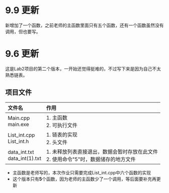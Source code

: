 # 9.9 更新
新增加了一个函数，之前老师的主函数里面只有五个函数，还有一个函数虽然没有调用，但也要写。

# 9.6 更新
这是Lab2项目的第二个版本，一开始还觉得挺难的，不过写下来是因为自己不太熟悉链表。
## 项目文件
|文件名|作用|
|:-|:-|
|Main.cpp<br>main.exe|1. 主函数<br>2. 可执行文件|
|List_int.cpp<br>List_int.h|1. 链表的实现<br>2. 头文件|
|data_int.txt<br>data_int(1).txt|1. 未释放列表直接退出，数据会暂时存放在此文件<br>2. 使用命令"5"时，数据储存的地方文件|

- 主函数是老师写的，本次作业只需要完成List_int.cpp中六个函数的实现
- 这个版本只有**5**个函数，因为老师的主函数少了一个调用，等后面要补充再更新